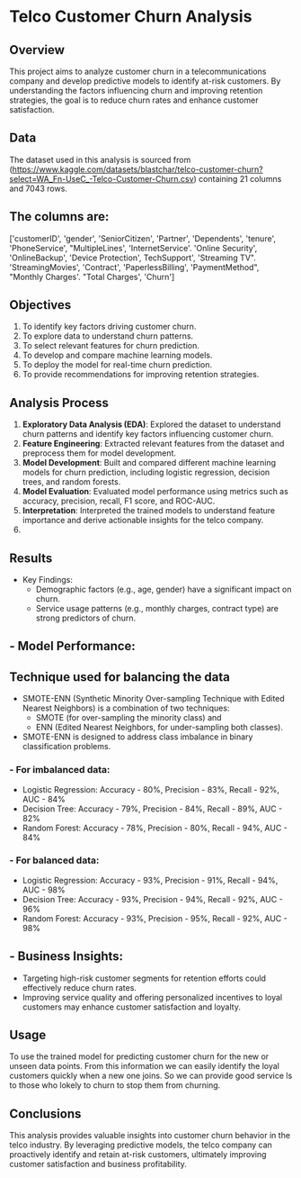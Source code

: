 # Telco Customer Churn Analysis

## Overview
This project aims to analyze customer churn in a telecommunications company and develop predictive models to identify at-risk customers. By understanding the factors influencing churn and improving retention strategies, the goal is to reduce churn rates and enhance customer satisfaction.

## Data
The dataset used in this analysis is sourced from (https://www.kaggle.com/datasets/blastchar/telco-customer-churn?select=WA_Fn-UseC_-Telco-Customer-Churn.csv) containing 21 columns and 7043 rows.

## The columns are:
['customerID', 'gender', 'SeniorCitizen', 'Partner', 'Dependents', 'tenure', 'PhoneService', "MultipleLines', 'InternetService'. 'Online Security', 'OnlineBackup', 'Device Protection', TechSupport', 'Streaming TV". 'StreamingMovies', 'Contract', 'PaperlessBilling', 'PaymentMethod", "Monthly Charges'. "Total Charges', 'Churn']


## Objectives
1. To identify key factors driving customer churn.
2. To explore data to understand churn patterns.
3. To select relevant features for churn prediction.
4. To develop and compare machine learning models.
5. To deploy the model for real-time churn prediction.
6. To provide recommendations for improving retention strategies.

## Analysis Process
1. **Exploratory Data Analysis (EDA)**: Explored the dataset to understand churn patterns and identify key factors influencing customer churn.
2. **Feature Engineering**: Extracted relevant features from the dataset and preprocess them for model development.
3. **Model Development**: Built and compared different machine learning models for churn prediction, including logistic regression, decision trees, and random forests.
4. **Model Evaluation**: Evaluated model performance using metrics such as accuracy, precision, recall, F1 score, and ROC-AUC.
5. **Interpretation**: Interpreted the trained models to understand feature importance and derive actionable insights for the telco company.
6. 
## Results
- Key Findings:
  - Demographic factors (e.g., age, gender) have a significant impact on churn.
  - Service usage patterns (e.g., monthly charges, contract type) are strong predictors of churn.

## - Model Performance:

## Technique used for balancing the data
 - SMOTE-ENN (Synthetic Minority Over-sampling Technique with Edited Nearest Neighbors) is
   a combination of two techniques: 
     - SMOTE (for over-sampling the minority class) and 
     - ENN (Edited Nearest Neighbors, for under-sampling both classes). 
 - SMOTE-ENN is designed to address class imbalance in binary classification problems.

### - For imbalanced data:
  - Logistic Regression: Accuracy - 80%, Precision - 83%, Recall - 92%, AUC - 84%
  - Decision Tree: Accuracy - 79%, Precision - 84%, Recall - 89%, AUC - 82%
  - Random Forest: Accuracy - 78%, Precision - 80%, Recall - 94%, AUC - 84%

### - For balanced data:
  - Logistic Regression: Accuracy - 93%, Precision - 91%, Recall - 94%, AUC - 98%
  - Decision Tree: Accuracy - 93%, Precision - 94%, Recall - 92%, AUC - 96%
  - Random Forest: Accuracy - 93%, Precision - 95%, Recall - 92%, AUC - 98%

## - Business Insights:
  - Targeting high-risk customer segments for retention efforts could effectively reduce churn rates.
  - Improving service quality and offering personalized incentives to loyal customers may enhance customer satisfaction and loyalty.

## Usage
To use the trained model for predicting customer churn for the new or unseen data points. From this information we can easily identify the loyal customers quickly when a new one joins. So we can provide good service ls to those who lokely to churn to stop them from churning.


## Conclusions
This analysis provides valuable insights into customer churn behavior in the telco industry. By leveraging predictive models, the telco company can proactively identify and retain at-risk customers, ultimately improving customer satisfaction and business profitability.
